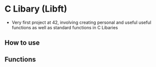 # C Libary (Libft)
* Very first project at 42, involving creating personal and useful useful functions as well as standard functions in C Libaries

## How to use

## Functions

